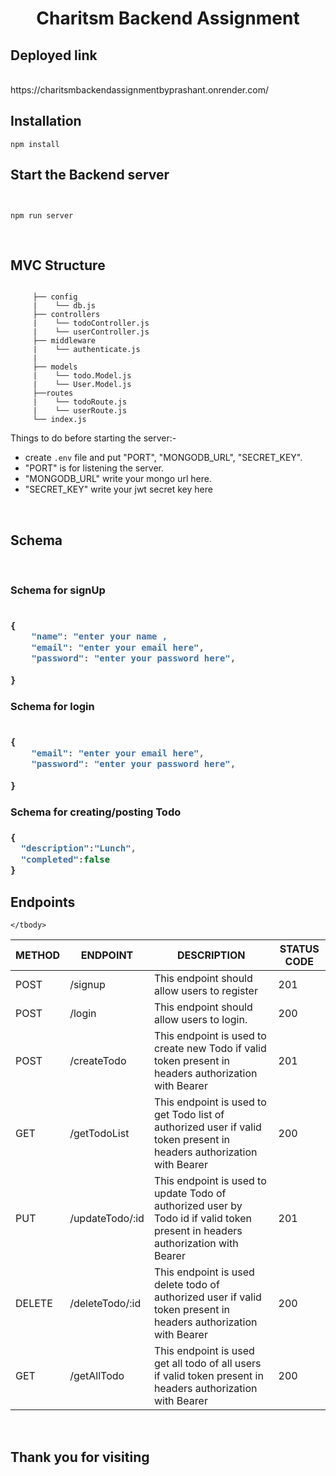 <h1 align="center">Charitsm Backend Assignment</h1>

## Deployed link

<br>
https://charitsmbackendassignmentbyprashant.onrender.com/

<br>

## Installation

```
npm install
```

## Start the Backend server 

```


npm run server
```


<br>

##  MVC Structure

```

     ├── config
     |    └── db.js
     ├── controllers
     |    └── todoController.js
     |    └── userController.js
     ├── middleware
     |    └── authenticate.js
     |    
     ├── models
     |    └── todo.Model.js
     |    └── User.Model.js
     ├──routes
     |    └── todoRoute.js
     |    └── userRoute.js
     └── index.js
```
Things to do before starting the server:- 

-  create `.env` file and put "PORT", "MONGODB_URL", "SECRET_KEY".
- "PORT" is for listening the server.
- "MONGODB_URL" write your mongo url here.
- "SECRET_KEY" write your jwt secret key here

<br>

## Schema 

<br>

<h3><strong>Schema for signUp</strong><h3>

```js

{
    "name": "enter your name ,
    "email": "enter your email here",
    "password": "enter your password here",
  
}
```

<h3><strong>Schema for login</strong><h3>

```js

{
    "email": "enter your email here",
    "password": "enter your password here",
  
}
```


<h3><strong>Schema for creating/posting  Todo</strong><h3>

```js
{
  "description":"Lunch",
  "completed":false
}
```

## Endpoints

<table>
    <thead>
        <tr>
            <th>METHOD</th>
            <th>ENDPOINT</th>
            <th>DESCRIPTION</th>
            <th>STATUS CODE</th>
        </tr>
    </thead>
    <tbody>
        <tr>
            <td>POST</td>
            <td>/signup</td>
            <td>This endpoint should allow users to register</td>
            <td>201</td>
        </tr>
        <tr>
            <td>POST</td>
            <td>/login</td>
            <td>This endpoint should allow users to login.</td>
            <td>200</td>
        </tr>
        <tr>
            <td>POST</td>
            <td>/createTodo</td>
            <td>This endpoint is used to create new Todo  if valid token present in headers authorization with Bearer</td>
            <td>201</td>
        </tr>
         <tr>
            <td>GET</td>
            <td>/getTodoList</td>
            <td>This endpoint is used to get Todo list of authorized user if valid token present in headers authorization with Bearer</td>
            <td>200</td>
        </tr>
         <tr>
            <td>PUT</td>
            <td>/updateTodo/:id</td>
            <td>This endpoint is used to update Todo of authorized user by Todo id if valid token present in headers authorization with Bearer</td>
            <td>201</td>
        </tr>
        <tr>
            <td>DELETE</td>
            <td>/deleteTodo/:id</td>
            <td>This endpoint is used delete todo of authorized user if valid token present in headers authorization with Bearer</td>
            <td>200</td>
        </tr>
         <tr>
            <td>GET</td>
            <td>/getAllTodo</td>
            <td>This endpoint is used get all todo of all users if valid token present in headers authorization with Bearer</td>
            <td>200</td>
        </tr>
        
    </tbody>
</table>


<br>

## Thank you for visiting

